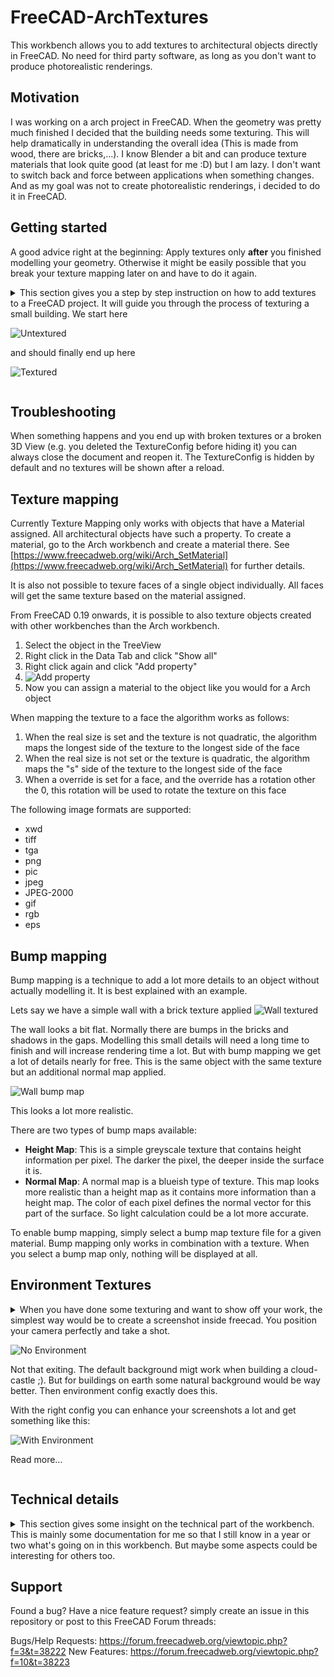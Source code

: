 # FreeCAD-ArchTextures

This workbench allows you to add textures to architectural objects directly in FreeCAD. No need for third party software, as long as you don't want to produce photorealistic renderings.

## Motivation
I was working on a arch project in FreeCAD. When the geometry was pretty much finished I decided that the building needs some texturing. This will help dramatically in understanding the overall idea (This is made from wood, there are bricks,...). I know Blender a bit and can produce texture materials that look quite good (at least for me :D) but I am lazy. I don't want to switch back and force between applications when something changes. And as my goal was not to create photorealistic renderings, i decided to do it in FreeCAD.

## Getting started

A good advice right at the beginning: Apply textures only **after** you finished modelling your geometry. Otherwise it might be easily possible that you break your texture mapping later on and have to do it again.

<details>
    <summary>
This section gives you a step by step instruction on how to add textures to a FreeCAD project. It will guide you through the process of texturing a small building. We start here

![Untextured](./Resources/Documentation/untextured.png)

and should finally end up here

![Textured](./Resources/Documentation/textured.png)
    </summary>

**The workbench works with FreeCAD 0.18 Python 3 and Python 2 builds. It might also work with older versions but is not tested so far**

1. At first download and open the "House.FCStd" file located under "Resources/Documentation" in the repository. Or start with whatever arch project you want. Now you should see this building in the 3D View

![Untextured](./Resources/Documentation/untextured.png)

2. Next switch to the Arch Texture Workbench and click the "Create TextureConfig" icon

![workbench selection](./Resources/Documentation/intro_workbench_selection.png)

3. Now the object should be visible in the TreeView. TextureConfigs are hidden by default when we create them and when the document loads. This is done to prevent excessive loading times on startup.

![texture config](./Resources/Documentation/intro_texture_config.png)

4. Now lets start texturing. Double click the TextureConfig object to display the task panel to set up some textures. After clicking the "Add Material" button, you should see something like this

![task panel](./Resources/Documentation/intro_task_panel.png)

5. Select ```MatBricks``` in the Material Combo Box and click the "..." button next to the "Texture" input field. Select a brick texture from your file system (I used textures from https://www.textures.com/). After you click "OK" nothing will happen because the TextureConfig is still hidden.

6. Select the TextureConfig in the Tree View and hit the "Space" key. This will add the texture in our config to all objects with the "MatBricks" materials. When hiding the TextureConfig again, the textures will be removed from the 3D View. When the textures are visible you should see something like this

![unscaled bricks](./Resources/Documentation/intro_bricks_unscaled.png)

But wait! This does not really look like a brick wall at all. The texture is stretched pretty badly. But this is easy to fix.

7. Double click the TextureConfig again and add the real size of the texture. The bricks texture I used is about 1200x1200 mm in size. If the size of the texture is not given, simply google the size of a single brick and multiply it with the number of bricks in your texture.

![real size](./Resources/Documentation/intro_real_size.png)

8. Click "OK" and check the 3D View again. Now it looks much more like a real brick wall.

![scaled bricks](./Resources/Documentation/intro_bricks_scaled.png)

9. Repeat the above steps for all other materials and you should end up with something like this

![Textured](./Resources/Documentation/textured.png)

10. Most of the textures look good. But it might be, that the roof does not look like expected. The texture should be mapped so that the lines run horizontally but they run oblique across the faces.

![Oblique](./Resources/Documentation/oblique_roof.png)

But this is pretty easy to fix. Select the TextureConfig in the TreeView and click the "Configure Faces" button.

![Configure Faces Command](./Resources/Documentation/configure_faces_command.png)

Now enter the angle in degrees you want to rotate a certain face. Positive values rotate the texture clockwise and negative values counter clockwise. For our roof a rotation of 55 degrees for the front and back faces and -55 degrees for the side faces should work pretty well. Now select the faces you want to set the rotation for and click "Apply". The rotation is applied immediately. You have to unselect the faces to see the rotated texture.

![Configure Faces Command](./Resources/Documentation/straight_roof.png)
</details>

## Troubleshooting

When something happens and you end up with broken textures or a broken 3D View (e.g. you deleted the TextureConfig before hiding it) you can always close the document and reopen it. The TextureConfig is hidden by default and no textures will be shown after a reload.

## Texture mapping

Currently Texture Mapping only works with objects that have a Material assigned. All architectural objects have such a property. To create a material, go to the Arch workbench and create a material there. See [https://www.freecadweb.org/wiki/Arch_SetMaterial](https://www.freecadweb.org/wiki/Arch_SetMaterial) for further details.

It is also not possible to texure faces of a single object individually. All faces will get the same texture based on the material assigned.

From FreeCAD 0.19 onwards, it is possible to also texture objects created with other workbenches than the Arch
workbench.
 1. Select the object in the TreeView
 2. Right click in the Data Tab and click "Show all"
 3. Right click again and click "Add property"
 4. ![Add property](./Resources/Documentation/add_property.png)
 5. Now you can assign a material to the object like you would for a Arch object

When mapping the texture to a face the algorithm works as follows:

 1. When the real size is set and the texture is not quadratic, the algorithm maps the longest side of the texture to the longest side of the face
 2. When the real size is not set or the texture is quadratic, the algorithm maps the "s" side of the texture to the longest side of the face
 3. When a override is set for a face, and the override has a rotation other the 0, this rotation will be used to rotate the texture on this face

The following image formats are supported:
 - xwd
 - tiff
 - tga
 - png
 - pic
 - jpeg
 - JPEG-2000
 - gif
 - rgb
 - eps

## Bump mapping

Bump mapping is a technique to add a lot more details to an object without actually modelling it. It is best explained with an example.

Lets say we have a simple wall with a brick texture applied
![Wall textured](./Resources/Documentation/bricks_textured.png)

The wall looks a bit flat. Normally there are bumps in the bricks and shadows in the gaps. Modelling this small details will need a long time to finish and will increase rendering time a lot.
But with bump mapping we get a lot of details nearly for free. This is the same object with the same texture but an additional normal map applied.

![Wall bump map](./Resources/Documentation/bricks_normal_map.png)

This looks a lot more realistic.

There are two types of bump maps available:
 - **Height Map**: This is a simple greyscale texture that contains height information per pixel. The darker the pixel, the deeper inside the surface it is.
 - **Normal Map**: A normal map is a blueish type of texture. This map looks more realistic than a height map as it contains more information than a height map. The color of each pixel defines the normal vector for this part of the surface. So light calculation could be a lot more accurate.

 To enable bump mapping, simply select a bump map texture file for a given material. Bump mapping only works in combination with a texture. When you select a bump map only, nothing will be displayed at all.

## Environment Textures
<details>
    <summary>
When you have done some texturing and want to show off your work, the simplest way would be to create a screenshot inside freecad. You position your camera perfectly and take a shot.

![No Environment](./Resources/Documentation/textured_no_environment.png)

Not that exiting. The default background migt work when building a cloud-castle ;). But for buildings on earth some natural background would be way better. Then environment config exactly does this.

With the right config you can enhance your screenshots a lot and get something like this:

![With Environment](./Resources/Documentation/textured_environment.png)

Read more...
    </summary>

To create a new EnvironmentConfig you click the "Create EnvironmentConfig" command.

![Create EnvironmentConfig](./Resources/Icons/CreateEnvironmentConfig.svg)

This will create a new EnvironmentConfig object in the TreeView with some default settings applied. You can show and hide a EnvironmentConfig object like other objects in FreeCAD.

You might notice, that event though the object is visible, nothing is shown in the 3D view. This is because no textures are configured yet. Only when a texture is configured for a given part of the environment, this part will be displayed.

![Settings](./Resources/Documentation/Environment_Config.png)

To understand the geometry properties a bit better take a look at this picture

![Environemnt_Overview](./Resources/Documentation/Panorama_Geometry_Overview.png)

The green line is the geometry that displays the panorama image, as seen from top view.

When ```PanoramaType``` is set to ```Thirds``` the full image will be distributed evenly across the three planes. 

When ```PanoramaType``` is set to ```360``` you can imagine the full image to be mapped to the blue circle. And only the part that maps to the green planes is displayed. So when you rotate the environment config the visible panorama also changes. The beginning of the image is considered "North" and is always fixed to the positive Y axis.

### Ground Image
This is the image that should be displayed on the ground plane. This should be a quadratic image as the ground plane is also quadratic. The size of the ground plane is calculated according to the radius and length properties.

### Panorama Image
This image is displayed on the green line in the above picture. You can define the length and height of this plane with the properties of the same name.

### Sky Image
This is the image that is displayed above the panorama image as the sky. The length is the same as for the panorama Image. The height is calculated according to the sky overlap, radius and length properties.

### Panorama Type
The type of panorama image used.
 - ```Thirds```: The full image will be distributed evenly across the three planes
 - ```360```: The image will be treated as 360 degrees panorama

See the introduction for more details.

### Length
Defines the Length of the plane that shows the panorama image. The plane consists of three evenly sized faces.

### Height
Defines the height of the plane that shows the panorama image.

### Radius
This is the radius of the blue circle in the picture above. Basically this defines the distance from the origin to the panorama image plane.

### Sky Overlap
The Sky plane is positioned similar to the panorama plane. It is offset from the panorama plane by 1 meter (The blue circle will have Radius + 1m) and continues above the panorama plane in a 45 degree angle to the origin.

This property defines the distance, the sky plane should run down behind the panorama plane. This is especially useful when you have a panorama with transparency where the sky should be. Then your sky is visible where the panorama is transparent.

### Rotation
The image above displays the default placement of the environment textures. The rotation can be used to rotate the whole environment around the Z axis. You can use this to orient the environment to face your camera.

### ZOffset
This property can be used to move the environment up and down the Z-Axis. This is useful to have the ground plane displayed below your geometry.
By default this property is set to -1mm so that it is below all geometry on the origin plane.

</details>

## Technical details
<details>
    <summary>
    This section gives some insight on the technical part of the workbench. This is mainly some documentation for me so that I still know in a year or two what's going on in this workbench. But maybe some aspects could be interesting for others too.
    </summary>

First, it is relative easy to add textures to objects in FreeCAD. Found this forum thread (https://forum.freecadweb.org/viewtopic.php?f=38&t=7216) that shows, adding a texture is only 3 lines of code. But mapping textures right on to an object involves a bit more code.

### General steps to map textures
1. Create a SoTexture2 object and set the ```filename``` to a image file
3. Create a SoTextureCoordinate2 object and set the points array to map the vertex coordinates of the geometry
4. Add both to the rootNode of your object and the texture should show up

### TextureConfig
The texture config holds all the information about materials and the textures to apply to them. When displayed the textures will be added to the objects, when hidden the textures are removed.

### TextureManager
The texture manager does the heavy lifting. It keeps track of all textures and the textured objects and can add/remove textures to/from objects.

When texturing objects the texture manager looks for arch objects with a material assigned. When the material is found in the texture config it will use the settings to texture the object.

The texturing process is as follows:
1. We get the RootNode of the object
2. We search for the Coordinate3 node in the RootNode. This node contains a list of all vertices our object consists.
3. We search for the SoBrepFaceSet in the RootNode. This is the object that contains the face information
    - This object has a list of vertex indices that map to the vertices in the Coordinate3 object
    - It also has a list of faces. This describe the number of triangles that form a face of the object.
    - It also contains a textureCoordinate field that works like the coordinate indices but for textures. **This should normally be the same as the coord index field or it should be empty** But FreeCAD sets it to -1. So we have to override it with the coordIndex field to get correct textures.
4. Based on the FaceSet and the Coordinate3 object we calculate the vertices that make up each face.
    - We group the vertex indices by triangles. Each triangle is separated by a ```-1```.
    - Then we use the partIndex field to get the number of triangles per face and build the face list from this information
5. When we have the faces of our object we need to calculate the texture coordinates for this face. See ```Calculating texture coordinates``` for further details.
6. When we have all the information we need, we simply add the required nodes to the scene graph and the textures show up.

### Calculating texture coordinates
This is the trickiest part in the process. The basic idea is pretty simple:

1. Move each face to the origin
2. Rotate each face that is maps the XZ plane
3. Move each face so that it is in the positive X and Z quadrant
4. Calculate the bounding box for the face
5. Map the image to match the bounding box

#### 1. Move each face to the origin
This is pretty straight forward. As we know the first three vertices of our face always form a triangle, we use the first one as our offset and subtract it from each vertex in the face. So the first vertex matches the origin and the others, moved by the same amount, still form our original face

#### 2. Rotate each faceso it maps the XZ plane
This was pretty tricky to figure out (At least for me as I'm not a specialist in Matrix transformations and so on).

The general idea behind it is:
1. Calculate the local coordinate system for our face
2. Create a matrix that transforms our local coordinate system to the global one
3. Multiply each vertex with the matrix

Calculate the local coordinate system:
 - We make use of the fact, that the first three vertices for a triangle. This triangle is our local coordinate system.
 - The Y-Axis maps to the triangles normal vector. This ensures, that the normal will face the Front plane later on as this is also the Y axis in the global coordinate system.
 - The X-Axis is the shortest line starting from the first vector. This ensures that we don't use the diagonal of the triangle as our axis. Else the face would be twisted in the front plane.
 - The Z-Axis is simply the cross product of the other two axis

Calculate the matrix:
 - First we normalize our local coordinate system. Otherwise we would scale our face when mapping it to the front plane
 - Then the rotation matrix is simply a dot product of the normalized local axis and the global axis
```python
FreeCAD.Matrix(normalizedX.dot(globalX), normalizedX.dot(globalY), normalizedX.dot(globalZ), 0,
    normalizedY.dot(globalX), normalizedY.dot(globalY), normalizedY.dot(globalZ), 0,
    normalizedZ.dot(globalX), normalizedZ.dot(globalY), normalizedZ.dot(globalZ), 0,
    0, 0, 0, 1)
```

#### 3. Move each face so that it is in the positive X and Z quadrant
Now we can end up with faces that have vertices with a negative Z or X value. We want them all to be positive so that we can use this information later on and simply use our bounding box to calculate the texture coordinates.

To do so we check the Minimum X and minimum Z values of our face. If one is less than 0 we transform all vertices in the face by this amount in the positive direction. Now the smallest values will be 0 and everything else should be in the positive axis.

#### 4. Calculate the bounding box for the face
Now that everything is in the positive XZ plane we can simply use the smallest XYZ and biggest XYZ values to form our bounding box.

#### 5. Map the image to match the bounding box
Basically the image should map our bounding box. That means the lower left corner of the image maps to the lower left corner of our bounding box (XMin, YMin, ZMin) and the upper right corner of the image maps to the upper right corner of our bounding box (XMax, YMax, ZMax).

When the user sets the ```realSize``` property of the texture config, we use this informatoins to calculate a scale for the image first. Lets say the face is 2x2 meters in size. And the image has a real size of 1x1 meters. Than we have to repeat the texture 2 times in each direction to get it scaled right.

After we know how big the image should be we simply calculate each vertex coordinate relative to the bounding box. Lets say we have a vertex in the middle of our image. It should map to the 0.5/0.5 coordinates of the image.

</details>

## Support
Found a bug? Have a nice feature request? simply create an issue in this repository or post to this FreeCAD Forum threads:

Bugs/Help Requests: https://forum.freecadweb.org/viewtopic.php?f=3&t=38222
New Features: https://forum.freecadweb.org/viewtopic.php?f=10&t=38223
